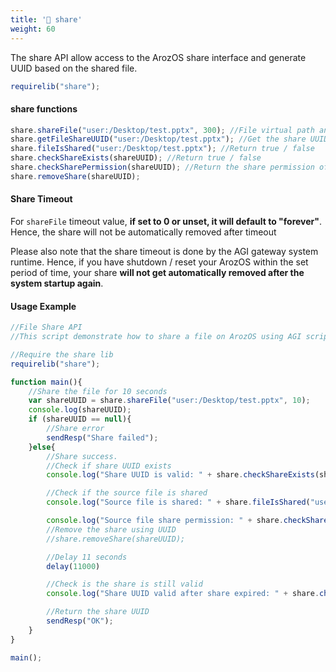 ```yaml
---
title: '🔸 share'
weight: 60
---
```


The share API allow access to the ArozOS share interface and generate UUID based on the shared file.

```js
requirelib("share");
```

#### share functions

```js
share.shareFile("user:/Desktop/test.pptx", 300); //File virtual path and timeout in seconds, return UUID of share
share.getFileShareUUID("user:/Desktop/test.pptx"); //Get the share UUID of a given file, return null if not shared
share.fileIsShared("user:/Desktop/test.pptx"); //Return true / false
share.checkShareExists(shareUUID); //Return true / false
share.checkSharePermission(shareUUID); //Return the share permission of shares (anyone / signedin / samegroup), return null if shareUUID invalid.
share.removeShare(shareUUID);
```

#### Share Timeout

For ```shareFile``` timeout value, **if set to 0 or unset, it will default to "forever"**. Hence, the share will not be automatically removed after timeout 

Please also note that the share timeout is done by the AGI gateway system runtime. Hence, if you have shutdown / reset your ArozOS within the set period of time, your share **will not get automatically removed after the system startup again**.



#### Usage Example

```js
//File Share API
//This script demonstrate how to share a file on ArozOS using AGI script

//Require the share lib
requirelib("share");

function main(){
    //Share the file for 10 seconds
    var shareUUID = share.shareFile("user:/Desktop/test.pptx", 10);
    console.log(shareUUID);
    if (shareUUID == null){
        //Share error
        sendResp("Share failed");
    }else{
        //Share success.
        //Check if share UUID exists
        console.log("Share UUID is valid: " + share.checkShareExists(shareUUID));

        //Check if the source file is shared
        console.log("Source file is shared: " + share.fileIsShared("user:/Desktop/test.pptx"));

        console.log("Source file share permission: " + share.checkSharePermission(shareUUID));
        //Remove the share using UUID
        //share.removeShare(shareUUID);

        //Delay 11 seconds
        delay(11000)

        //Check is the share is still valid
        console.log("Share UUID valid after share expired: " + share.checkShareExists(shareUUID));

        //Return the share UUID
        sendResp("OK");
    }
}

main();
```

